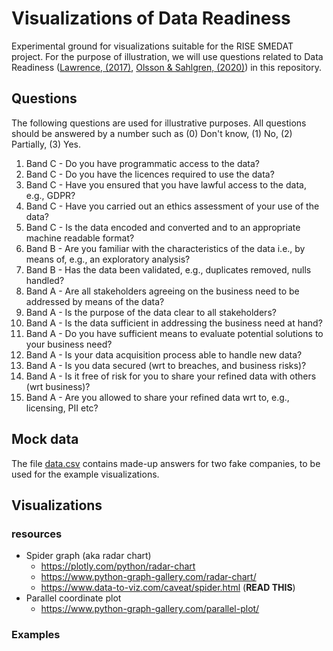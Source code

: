 # Visualizations of Data Readiness

Experimental ground for visualizations suitable for the RISE SMEDAT project. For the purpose of illustration, we
will use questions related to Data Readiness ([Lawrence, (2017)](https://arxiv.org/abs/1705.02245), 
[Olsson & Sahlgren, (2020)](https://arxiv.org/abs/2009.02043)) in this repository.


## Questions

The following questions are used for illustrative purposes. All questions should be answered by a number such as
(0) Don't know, (1) No, (2) Partially, (3) Yes.

1. Band C - Do you have programmatic access to the data?
1. Band C - Do you have the licences required to use the data?
1. Band C - Have you ensured that you have lawful access to the data, e.g., GDPR?
1. Band C - Have you carried out an ethics assessment of your use of the data?
1. Band C - Is the data encoded and converted and to an appropriate machine readable format?
1. Band B - Are you familiar with the characteristics of the data i.e., by means of, e.g., an exploratory analysis?
1. Band B - Has the data been validated, e.g., duplicates removed, nulls handled?
1. Band A - Are all stakeholders agreeing on the business need to be addressed by means of the data?
1. Band A - Is the purpose of the data clear to all stakeholders?
1. Band A - Is the data sufficient in addressing the business need at hand?
1. Band A - Do you have sufficient means to evaluate potential solutions to your business need?
1. Band A - Is your data acquisition process able to handle new data?
1. Band A - Is you data secured (wrt to breaches, and business risks)?
1. Band A - Is it free of risk for you to share your refined data with others (wrt business)?
1. Band A - Are you allowed to share your refined data wrt to, e.g., licensing, PII etc?

## Mock data

The file [data.csv](data/data.csv) contains made-up answers for two fake companies, to be used for the example 
visualizations.

## Visualizations

### resources

* Spider graph (aka radar chart)
  - https://plotly.com/python/radar-chart
  - https://www.python-graph-gallery.com/radar-chart/
  - https://www.data-to-viz.com/caveat/spider.html (**READ THIS**)
* Parallel coordinate plot
  - https://www.python-graph-gallery.com/parallel-plot/
    
### Examples

